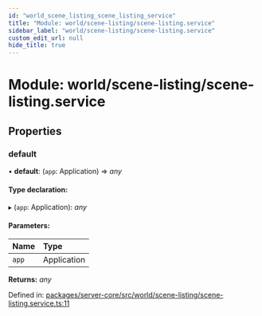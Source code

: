 ```yaml
---
id: "world_scene_listing_scene_listing_service"
title: "Module: world/scene-listing/scene-listing.service"
sidebar_label: "world/scene-listing/scene-listing.service"
custom_edit_url: null
hide_title: true
---
```


# Module: world/scene-listing/scene-listing.service

## Properties

### default

• **default**: (`app`: Application) => *any*

#### Type declaration:

▸ (`app`: Application): *any*

#### Parameters:

Name | Type |
:------ | :------ |
`app` | Application |

**Returns:** *any*

Defined in: [packages/server-core/src/world/scene-listing/scene-listing.service.ts:11](https://github.com/xr3ngine/xr3ngine/blob/a16a45d7e/packages/server-core/src/world/scene-listing/scene-listing.service.ts#L11)
